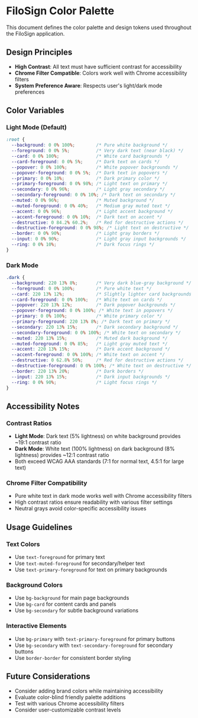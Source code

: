 # FiloSign Color Palette

This document defines the color palette and design tokens used throughout the FiloSign application.

## Design Principles

- **High Contrast**: All text must have sufficient contrast for accessibility
- **Chrome Filter Compatible**: Colors work well with Chrome accessibility filters
- **System Preference Aware**: Respects user's light/dark mode preferences

## Color Variables

### Light Mode (Default)
```css
:root {
  --background: 0 0% 100%;        /* Pure white background */
  --foreground: 0 0% 5%;          /* Very dark text (near black) */
  --card: 0 0% 100%;              /* White card backgrounds */
  --card-foreground: 0 0% 5%;     /* Dark text on cards */
  --popover: 0 0% 100%;           /* White popover backgrounds */
  --popover-foreground: 0 0% 5%;  /* Dark text in popovers */
  --primary: 0 0% 10%;            /* Dark primary color */
  --primary-foreground: 0 0% 98%; /* Light text on primary */
  --secondary: 0 0% 96%;          /* Light gray secondary */
  --secondary-foreground: 0 0% 10%; /* Dark text on secondary */
  --muted: 0 0% 96%;              /* Muted background */
  --muted-foreground: 0 0% 40%;   /* Medium gray muted text */
  --accent: 0 0% 96%;             /* Light accent background */
  --accent-foreground: 0 0% 10%;  /* Dark text on accent */
  --destructive: 0 84.2% 60.2%;   /* Red for destructive actions */
  --destructive-foreground: 0 0% 98%; /* Light text on destructive */
  --border: 0 0% 90%;             /* Light gray borders */
  --input: 0 0% 90%;              /* Light gray input backgrounds */
  --ring: 0 0% 10%;               /* Dark focus rings */
}
```

### Dark Mode
```css
.dark {
  --background: 220 13% 8%;       /* Very dark blue-gray background */
  --foreground: 0 0% 100%;        /* Pure white text */
  --card: 220 13% 12%;            /* Slightly lighter card backgrounds */
  --card-foreground: 0 0% 100%;   /* White text on cards */
  --popover: 220 13% 12%;         /* Dark popover backgrounds */
  --popover-foreground: 0 0% 100%; /* White text in popovers */
  --primary: 0 0% 100%;           /* White primary color */
  --primary-foreground: 220 13% 8%; /* Dark text on primary */
  --secondary: 220 13% 15%;       /* Dark secondary background */
  --secondary-foreground: 0 0% 100%; /* White text on secondary */
  --muted: 220 13% 15%;           /* Muted dark background */
  --muted-foreground: 0 0% 85%;   /* Light gray muted text */
  --accent: 220 13% 15%;          /* Dark accent background */
  --accent-foreground: 0 0% 100%; /* White text on accent */
  --destructive: 0 62.8% 50%;     /* Red for destructive actions */
  --destructive-foreground: 0 0% 100%; /* White text on destructive */
  --border: 220 13% 20%;          /* Dark borders */
  --input: 220 13% 15%;           /* Dark input backgrounds */
  --ring: 0 0% 90%;               /* Light focus rings */
}
```

## Accessibility Notes

### Contrast Ratios
- **Light Mode**: Dark text (5% lightness) on white background provides ~19:1 contrast ratio
- **Dark Mode**: White text (100% lightness) on dark background (8% lightness) provides ~12:1 contrast ratio
- Both exceed WCAG AAA standards (7:1 for normal text, 4.5:1 for large text)

### Chrome Filter Compatibility
- Pure white text in dark mode works well with Chrome accessibility filters
- High contrast ratios ensure readability with various filter settings
- Neutral grays avoid color-specific accessibility issues

## Usage Guidelines

### Text Colors
- Use `text-foreground` for primary text
- Use `text-muted-foreground` for secondary/helper text
- Use `text-primary-foreground` for text on primary backgrounds

### Background Colors
- Use `bg-background` for main page backgrounds
- Use `bg-card` for content cards and panels
- Use `bg-secondary` for subtle background variations

### Interactive Elements
- Use `bg-primary` with `text-primary-foreground` for primary buttons
- Use `bg-secondary` with `text-secondary-foreground` for secondary buttons
- Use `border-border` for consistent border styling

## Future Considerations

- Consider adding brand colors while maintaining accessibility
- Evaluate color-blind friendly palette additions
- Test with various Chrome accessibility filters
- Consider user-customizable contrast levels
